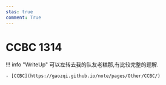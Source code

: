 ```yaml
---
stas: true
comment: True
---
```


# CCBC 1314

!!! info "WriteUp"
    可以左转去我的队友老糕那,有比较完整的题解.

    - [CCBC](https://gaozqi.github.io/note/pages/Other/CCBC/)